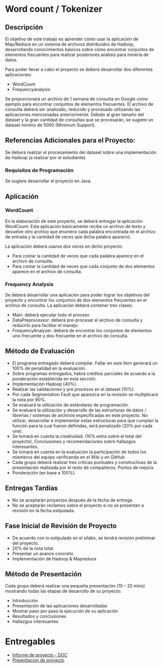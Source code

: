 # Word count / Tokenizer

## Descripción
El objetivo de este trabajo es aprender cómo usar la aplicación de Map/Reduce en un sistema de archivos distribuidos de Hadoop, desarrollando conocimientos básicos sobre cómo encontrar conjuntos de elementos frecuentes para realizar posteriores análisis para minería de datos. 

Para poder llevar a cabo el proyecto se deberá desarrollar dos diferentes aplicaciones: 
* WordCount
* Frequencyanalysis 

Se proporcionará un archivo de 1 semana de consulta en Google como ejemplo para encontrar conjuntos de elementos frecuentes. El archivo de consulta deberá ser analizado, reducido y procesado utilizando las aplicaciones mencionadas anteriormente. Debido al gran tamaño del dataset y la gran cantidad de consultas que se procesarán, se sugiere un dataset mínimo de 5000 (Minimum Support). 

## Referencias Adicionales para el Proyecto:	
Se deberá realizar el procesamiento del dataset sobre una implementación de Hadoop (a realizar por el estudiante).

### Requisitos de Programación
Se sugiere desarrollar el proyecto en Java.


## Aplicación

### WordCount

En la elaboración de este proyecto, se deberá entregar la aplicación WordCount.  Esta aplicación básicamente recibe un archivo de texto y devuelve otro archivo que enumera cada palabra encontrada en el archivo de entrada y la cantidad de veces que dicha palabra apareció.

La aplicación deberá usarse dos veces en dicho proyecto: 
* Para contar la cantidad de veces que cada palabra aparece en el archivo de consulta.
* Para contar la cantidad de veces que cada conjunto de dos elementos aparece en el archivo de consulta. 


### Frequency Analysis 

Se deberá desarrollar una aplicación para poder lograr los objetivos del proyecto y encontrar los conjuntos de dos elementos frecuentes en el archivo de consulta. La aplicación deberá contener tres clases:
* Main: deberá ejecutar todo el proceso
* DataPreprocessor: deberá pre-procesar el archivo de consulta y reducirlo para facilitar el manejo.
* FrequencyAnalyzer: deberá de encontrar los conjuntos de elementos uno-frecuente y dos-frecuente en el archivo de consulta.


## Método de Evaluación

* El programa entregado deberá compilar. Fallar en este ítem generará un 100% de penalidad en la evaluación.
* Sobre programas entregados, habrá créditos parciales de acuerdo a la ponderación establecida en esta sección.
* Implementación Hadoop (40%).
* Realizar las validaciones y pre procesos en el dataset (10%).
* Por cada Segmentation Fault que aparezca en la revisión se multiplicará la nota por 90%.
* Se evaluará la utilización de estándares de programación.
* Se evaluará la utilización y desarrollo de las estructuras de datos / librerías / sistemas de archivos especificadas en este proyecto. No utilizar, desarrollar e implementar estas estructuras para que cumplan la función para la cual fueron definidas, será penalizado (20% por cada una).
* Se tomará en cuenta la creatividad. (10% extra sobre el total del proyecto), Conclusiones y recomendaciones sobre hallazgos interesantes.
* Se tomará en cuenta en la evaluación la participación de todos los miembros del equipo verificando en el Wiki y en GitHub
* Cada grupo deberá realizar tres críticas puntuales y constructivas de la presentación realizada por el resto de compañeros. Puntos de mejora.
* Ponderación (en base a 100%).


## Entregas Tardías

* No se aceptarán proyectos después de la fecha de entrega.
* No se aceptarán reclamos sobre el proyecto si no se presentan a revisión en la fecha estipulada.

## Fase Inicial de Revisión de Proyecto

* De acuerdo con lo estipulado en el sílabo, se tendrá revisión preliminar del proyecto.
* 20% de la nota total.
* Presentar un avance concreto
* Implementación de Hadoop & Mapreduce

## Método de Presentación

Cada grupo deberá realizar una pequeña presentación (15 – 20 mins) mostrando todas las etapas de desarrollo de su proyecto:
* Introducción
* Presentación de las aplicaciones desarrolladas
* Mostrar paso por paso la ejecución de su aplicación
* Resultados y conclusiones
* Hallazgos interesantes

# Entregables
* [Informe de proyecto - DOC]()
* [Presentacion de proyecto]()